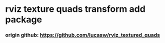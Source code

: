 # rviz texture quads transform add package

### origin github: https://github.com/lucasw/rviz_textured_quads